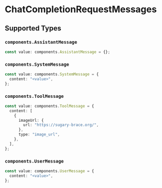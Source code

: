 # ChatCompletionRequestMessages


## Supported Types

### `components.AssistantMessage`

```typescript
const value: components.AssistantMessage = {};
```

### `components.SystemMessage`

```typescript
const value: components.SystemMessage = {
  content: "<value>",
};
```

### `components.ToolMessage`

```typescript
const value: components.ToolMessage = {
  content: [
    {
      imageUrl: {
        url: "https://sugary-brace.org/",
      },
      type: "image_url",
    },
  ],
};
```

### `components.UserMessage`

```typescript
const value: components.UserMessage = {
  content: "<value>",
};
```

